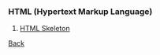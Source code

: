 ### HTML (Hypertext Markup Language)

1. [HTML Skeleton](skeleton/README.md)

[Back](../../tree/master/)

